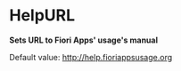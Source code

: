 # HelpURL

**Sets URL to Fiori Apps' usage's manual**

Default value: http://help.fioriappsusage.org